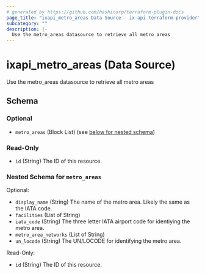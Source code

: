 ```yaml
---
# generated by https://github.com/hashicorp/terraform-plugin-docs
page_title: "ixapi_metro_areas Data Source - ix-api-terraform-provider"
subcategory: ""
description: |-
  Use the metro_areas datasource to retrieve all metro areas
---
```


# ixapi_metro_areas (Data Source)

Use the metro_areas datasource to retrieve all metro areas



<!-- schema generated by tfplugindocs -->
## Schema

### Optional

- `metro_areas` (Block List) (see [below for nested schema](#nestedblock--metro_areas))

### Read-Only

- `id` (String) The ID of this resource.

<a id="nestedblock--metro_areas"></a>
### Nested Schema for `metro_areas`

Optional:

- `display_name` (String) The name of the metro area. Likely the same as the IATA code.
- `facilities` (List of String)
- `iata_code` (String) The three letter IATA airport code for identiying the metro area.
- `metro_area_networks` (List of String)
- `un_locode` (String) The UN/LOCODE for identifying the metro area.

Read-Only:

- `id` (String) The ID of this resource.


